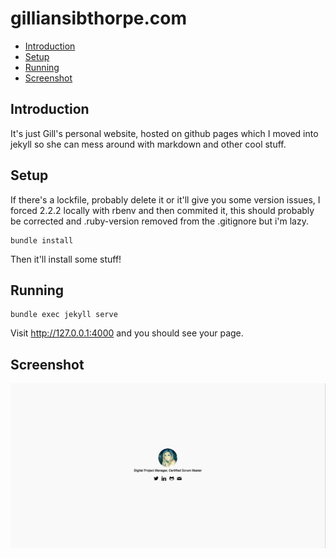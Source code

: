 # gilliansibthorpe.com

* [Introduction](#introduction)
* [Setup](#setup)
* [Running](#running)
* [Screenshot](#screenshot)

## Introduction

It's just Gill's personal website, hosted on github pages which I moved into jekyll so she can mess around with markdown and other cool stuff.

## Setup

If there's a lockfile, probably delete it or it'll give you some version issues, I forced 2.2.2 locally with rbenv and then commited it, this should probably be corrected and .ruby-version removed from the .gitignore but i'm lazy.

```
bundle install
```

Then it'll install some stuff!

## Running

```
bundle exec jekyll serve
```

Visit http://127.0.0.1:4000 and you should see your page.

## Screenshot

![Screenshot](assets/screenshot.png)
